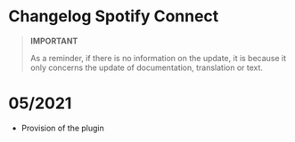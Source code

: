 # Changelog Spotify Connect

>**IMPORTANT**
>
>As a reminder, if there is no information on the update, it is because it only concerns the update of documentation, translation or text.

# 05/2021

- Provision of the plugin
